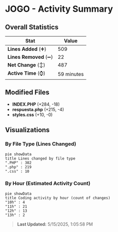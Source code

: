 # JOGO - Activity Summary 

## Overall Statistics

| Stat                   | Value                                                             |
| ---------------------- | ----------------------------------------------------------------- |
| **Lines Added** (➕)   | 509                                          |
| **Lines Removed** (➖) | 22                                        |
| **Net Change** (↕)    | 487                |
| **Active Time** (⌚)   | 59 minutes |


## Modified Files
- **INDEX.PHP** (+284, -18)
- **respuesta.php** (+215, -4)
- **styles.css** (+10, -0)

## Visualizations

### By File Type (Lines Changed)

```mermaid
pie showData
title Lines changed by file type
".PHP" : 302
".php" : 219
".css" : 10
```

### By Hour (Estimated Activity Count)

```mermaid
pie showData
title Coding activity by hour (count of changes)
"10h" : 4
"11h" : 21
"12h" : 13
"13h" : 2
```


> **Last Updated:** 5/15/2025, 1:05:58 PM